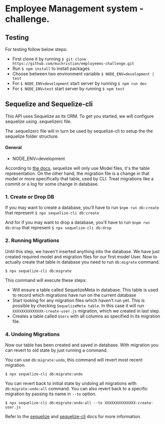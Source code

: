 # Employee Management system - challenge.
<!-- [![Maintainability](https://api.codeclimate.com/v1/badges/e4f2f989e61455bf391a/maintainability)](https://codeclimate.com/github/Stackup-Rwanda/stackup2-barefoot-backend/maintainability)   [![Build Status](https://travis-ci.org/Stackup-Rwanda/stackup2-barefoot-backend.svg?branch=develop)](https://travis-ci.org/Stackup-Rwanda/stackup2-barefoot-backend)
[![Coverage Status](https://coveralls.io/repos/github/Stackup-Rwanda/stackup2-barefoot-backend/badge.svg?branch=develop)](https://coveralls.io/github/Stackup-Rwanda/stackup2-barefoot-backend?branch=develop)
[![Reviewed by Hound](https://img.shields.io/badge/Reviewed_by-Hound-8E64B0.svg)](https://houndci.com) -->

## Testing

For testing follow below steps:

* First clone it by running `$ git clone https://github.com/muchristian/employeems-challenge.git`
* Run `$ npm install` to install packages
* Choose between two environment variable `$ NODE_ENV=development | test`
* For `$ NODE_ENV=development` start server by running `$ npm run dev` 
* For `$ NODE_ENV=test` start server by running `$ npm test`


## Sequelize and Sequelize-cli

This API uses Sequelize as its ORM. To get you started, we will configure sequelize using .sequelizerc file.

The .sequelizerc file will in turn be used by sequelize-cli to setup the the sequelize folder structure.

#### General

* NODE_ENV=development

According to [the docs](https://sequelize.org/v5/manual/migrations.html), sequelize will only use Model files, it's the table representation. On the other hand, the migration file is a change in that model or more specifically that table, used by CLI. Treat migrations like a commit or a log for some change in database.
### 1. Create or Drop DB
If you may want to create a database, you'll have to run `$npm run db:create` that represent `$ npx sequelize-cli db:create`

And for if you may want to drop a database, you'll have to run `$npm run db:drop` that represent `$ npx sequelize-cli db:drop`

### 2. Running Migrations

Until this step, we haven't inserted anything into the database. We have just created required model and migration files for our first model User. Now to actually create that table in database you need to run `db:migrate` command.

`$ npx sequelize-cli db:migrate`

This command will execute these steps:

* Will ensure a table called SequelizeMeta in database. This table is used to record which migrations have run on the current database
* Start looking for any migration files which haven't run yet. This is possible by checking `SequelizeMeta table`. In this case it will run `XXXXXXXXXXXXXX-create-user.js` migration, which we created in last step.
* Creates a table called `Users` with all columns as specified in its migration file.

### 4. Undoing Migrations

Now our table has been created and saved in database. With migration you can revert to old state by just running a command.

You can use `db:migrate:undo`, this command will revert most recent migration.

`$ npx sequelize-cli db:migrate:undo`

You can revert back to initial state by undoing all migrations with `db:migrate:undo:all` command. You can also revert back to a specific migration by passing its name in `--to` option.

`$ npx sequelize-cli db:migrate:undo:all --to XXXXXXXXXXXXXX-create-user.js`

Refer to the [sequelize](https://sequelize.org/v5/) and [sequelize-cli](https://github.com/sequelize/cli/tree/master/docs) docs for more information.

